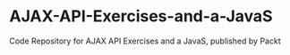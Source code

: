 # AJAX-API-Exercises-and-a-JavaS
Code Repository for AJAX API Exercises and a JavaS, published by Packt
